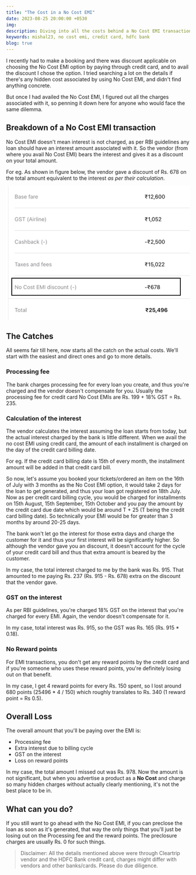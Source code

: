 ```yaml
---
title: "The Cost in a No Cost EMI"
date: 2023-08-25 20:00:00 +0530
img:
description: Diving into all the costs behind a No Cost EMI transaction through a HDFC Bank Credit Card
keywords: mishal23, no cost emi, credit card, hdfc bank
blog: true
---
```


I recently had to make a booking and there was discount applicable on choosing the No Cost EMI option by paying through credit card, and to avail the discount I chose the option. I tried searching a lot on the details if there's any hidden cost associated by using No Cost EMI, and didn't find anything concrete.

But once I had availed the No Cost EMI, I figured out all the charges associated with it, so penning it down here for anyone who would face the same dilemma.

## Breakdown of a No Cost EMI transaction

No Cost EMI doesn't mean interest is not charged, as per RBI guidelines any loan should have an interest amount associated with it. So the vendor (from where you avail No Cost EMI) bears the interest and gives it as a discount on your total amount.

For eg. As shown in figure below, the vendor gave a discount of Rs. 678 on the total amount equivalent to the interest _as per their calculation_.

![No Cost EMI breakdown](./images/cost_breakdown.png)

## The Catches

All seems fair till here, now starts all the catch on the actual costs. We'll start with the easiest and direct ones and go to more details.

### Processing fee

The bank charges processing fee for every loan you create, and thus you're charged and the vendor doesn't compensate for you. Usually the processing fee for credit card No Cost EMIs are Rs. 199 + 18% GST = Rs. 235.

### Calculation of the interest

The vendor calculates the interest assuming the loan starts from today, but the actual interest charged by the bank is little different. When we avail the no cost EMI using credit card, the amount of each installment is charged on the day of the credit card billing date.

For eg. If the credit card billing date is 15th of every month, the installment amount will be added in that credit card bill.

So now, let's assume you booked your tickets/ordered an item on the 16th of July with 3 months as the No Cost EMI option, it would take 2 days for the loan to get generated, and thus your loan got registered on 18th July. Now as per credit card billing cycle, you would be charged for installments on 15th August, 15th September, 15th October and you pay the amount by the credit card due date which would be around T + 25 (T being the credit card billing date). So technically your EMI would be for greater than 3 months by around 20-25 days.

The bank won't let go the interest for those extra days and charge the customer for it and thus your first interest will be significantly higher. So although the vendor gave you an discount, it doesn't account for the cycle of your credit card bill and thus that extra amount is beared by the customer.

In my case, the total interest charged to me by the bank was Rs. 915. That amounted to me paying Rs. 237 (Rs. 915 - Rs. 678) extra on the discount that the vendor gave.

### GST on the interest

As per RBI guidelines, you're charged 18% GST on the interest that you're charged for every EMI. Again, the vendor doesn't compensate for it.

In my case, total interest was Rs. 915, so the GST was Rs. 165 (Rs. 915 \* 0.18).

### No Reward points

For EMI transactions, you don't get any reward points by the credit card and if you're someone who uses these reward points, you're definitely losing out on that benefit.

In my case, I get 4 reward points for every Rs. 150 spent, so I lost around 680 points (25496 \* 4 / 150) which roughly translates to Rs. 340 (1 reward point = Rs 0.5).

## Overall Loss

The overall amount that you'll be paying over the EMI is:

- Processing fee
- Extra interest due to billing cycle
- GST on the interest
- Loss on reward points

In my case, the total amount I missed out was Rs. 978. Now the amount is not significant, but when you advertise a product as a **No Cost** and charge so many hidden charges without actually clearly mentioning, it's not the best place to be in.

## What can you do?

If you still want to go ahead with the No Cost EMI, if you can preclose the loan as soon as it's generated, that way the only things that you'll just be losing out on the Processing fee and the reward points. The preclosure charges are usually Rs. 0 for such things.

> Disclaimer:
> All the details mentioned above were through Cleartrip vendor and the HDFC Bank credit card, charges might differ with vendors and other banks/cards. Please do due diligence.
